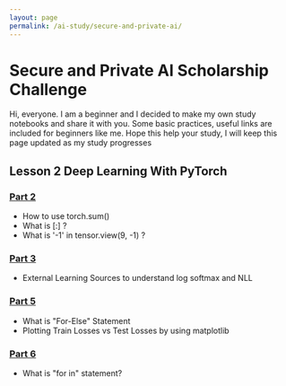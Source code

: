 ```yaml
---
layout: page
permalink: /ai-study/secure-and-private-ai/
---
```

# Secure and Private AI Scholarship Challenge

Hi, everyone. I am a beginner and  I decided to make my own study notebooks and share it with you. Some basic practices, useful links are included for beginners like me. Hope this help your study, I will keep this page updated as my study progresses

## Lesson 2 Deep Learning With PyTorch

### [Part 2](/ai-study/secure-and-private-ai/deep-learning-with-pytorch/part2)
- How to use torch.sum()
- What is [:] ?
- What is '-1' in tensor.view(9, -1) ?

### [Part 3](/ai-study/secure-and-private-ai/deep-learning-with-pytorch/part3)
- External Learning Sources to understand log softmax and NLL

### [Part 5](/ai-study/secure-and-private-ai/deep-learning-with-pytorch/part5)
- What is "For-Else" Statement
- Plotting Train Losses vs Test Losses by using matplotlib

### [Part 6](/ai-study/secure-and-private-ai/deep-learning-with-pytorch/part6)
- What is "for in" statement?
